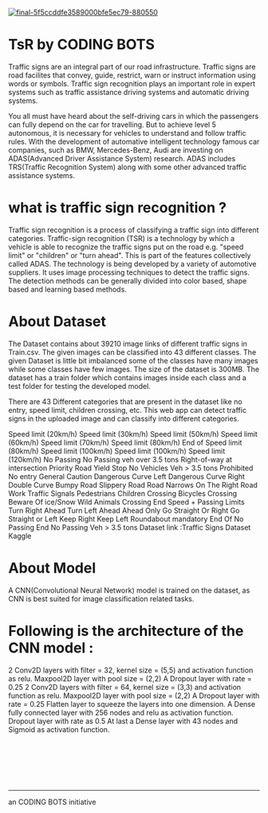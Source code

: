 <a href="https://ibb.co/bPQx0Pj"><img src="https://i.ibb.co/bPQx0Pj/final-5f5ccddfe3589000bfe5ec79-880550.gif" alt="final-5f5ccddfe3589000bfe5ec79-880550" border="0"></a>
<br>

# TsR by CODING BOTS



Traffic signs are an integral part of our road infrastructure. Traffic signs are road facilites that convey, guide, restrict, warn or instruct information using words or symbols. Traffic sign recognition plays an important role in expert systems such as traffic assistance driving systems and automatic driving systems.

You all must have heard about the self-driving cars in which the passengers can fully depend on the car for travelling. But to achieve level 5 autonomous, it is necessary for vehicles to understand and follow traffic rules. With the development of automative intelligent technology famous car companies, such as BMW, Mercedes-Benz, Audi are investing on ADAS(Advanced Driver Assistance System) research. ADAS includes TRS(Traffic Recognition System) along with some other advanced traffic assistance systems.
<br>
# what is traffic sign recognition ?
Traffic sign recognition is a process of classifying a traffic sign into different categories. Traffic-sign recognition (TSR) is a technology by which a vehicle is able to recognize the traffic signs put on the road e.g. "speed limit" or "children" or "turn ahead". This is part of the features collectively called ADAS. The technology is being developed by a variety of automotive suppliers. It uses image processing techniques to detect the traffic signs. The detection methods can be generally divided into color based, shape based and learning based methods.

# About Dataset
The Dataset contains about 39210 image links of different traffic signs in Train.csv. The given images can be classified into 43 different classes. The given Dataset is little bit imbalanced some of the classes have many images while some classes have few images. The size of the dataset is 300MB. The dataset has a train folder which contains images inside each class and a test folder for testing the developed model.

There are 43 Different categories that are present in the dataset like no entry, speed limit, children crossing, etc. This web app can detect traffic signs in the uploaded image and can classify into different categories.

Speed limit (20km/h) Speed limit (30km/h) Speed limit (50km/h) Speed limit (60km/h) Speed limit (70km/h) Speed limit (80km/h) End of Speed limit (80km/h) Speed limit (100km/h) Speed limit (100km/h) Speed limit (120km/h) No Passing No Passing veh over 3.5 tons Right-of-way at intersection Priority Road Yield Stop No Vehicles Veh > 3.5 tons Prohibited No entry General Caution Dangerous Curve Left Dangerous Curve Right Double Curve Bumpy Road Slippery Road Road Narrows On The Right Road Work Traffic Signals Pedestrians Children Crossing Bicycles Crossing Beware Of ice/Snow Wild Animals Crossing End Speed + Passing Limits Turn Right Ahead Turn Left Ahead Ahead Only Go Straight Or Right Go Straight or Left Keep Right Keep Left Roundabout mandatory End Of No Passing End No Passing Veh > 3.5 tons Dataset link :Traffic Signs Dataset Kaggle

# About Model
A CNN(Convolutional Neural Network) model is trained on the dataset, as CNN is best suited for image classification related tasks.

# Following is the architecture of the CNN model :

2 Conv2D layers with filter = 32, kernel size = (5,5) and activation function as relu. Maxpool2D layer with pool size = (2,2) A Dropout layer with rate = 0.25 2 Conv2D layers with filter = 64, kernel size = (3,3) and activation function as relu. Maxpool2D layer with pool size = (2,2) A Dropout layer with rate = 0.25 Flatten layer to squeeze the layers into one dimension. A Dense fully connected layer with 256 nodes and relu as activation function. Dropout layer with rate as 0.5 At last a Dense layer with 43 nodes and Sigmoid as activation function.




<br><br><br><br><br>




<hr>an CODING BOTS initiative
